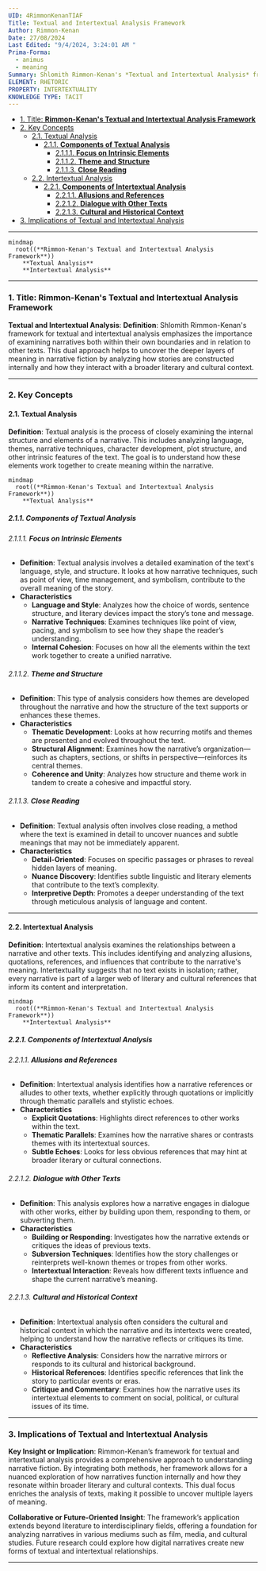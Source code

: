 ```yaml
---
UID: 4RimmonKenanTIAF
Title: Textual and Intertextual Analysis Framework
Author: Rimmon-Kenan
Date: 27/08/2024
Last Edited: "9/4/2024, 3:24:01 AM "
Prima-Forma:
  - animus
  - meaning
Summary: Shlomith Rimmon-Kenan's *Textual and Intertextual Analysis* framework examines narratives both internally and in relation to other texts. By integrating textual analysis with intertextual connections, her approach uncovers deeper layers of meaning, offering a comprehensive understanding of how narratives function within literary and cultural contexts.
ELEMENT: RHETORIC
PROPERTY: INTERTEXTUALITY
KNOWLEDGE TYPE: TACIT
---
```


- [1. Title: **Rimmon-Kenan's Textual and Intertextual Analysis Framework**](#1-title-rimmon-kenans-textual-and-intertextual-analysis-framework)
- [2. Key Concepts](#2-key-concepts)
  - [2.1. Textual Analysis](#21-textual-analysis)
    - [2.1.1. **Components of Textual Analysis**](#211-components-of-textual-analysis)
      - [2.1.1.1. **Focus on Intrinsic Elements**](#2111-focus-on-intrinsic-elements)
      - [2.1.1.2. **Theme and Structure**](#2112-theme-and-structure)
      - [2.1.1.3. **Close Reading**](#2113-close-reading)
  - [2.2. Intertextual Analysis](#22-intertextual-analysis)
    - [2.2.1. **Components of Intertextual Analysis**](#221-components-of-intertextual-analysis)
      - [2.2.1.1. **Allusions and References**](#2211-allusions-and-references)
      - [2.2.1.2. **Dialogue with Other Texts**](#2212-dialogue-with-other-texts)
      - [2.2.1.3. **Cultural and Historical Context**](#2213-cultural-and-historical-context)
- [3. Implications of Textual and Intertextual Analysis](#3-implications-of-textual-and-intertextual-analysis)

---

```mermaid
mindmap
  root((**Rimmon-Kenan's Textual and Intertextual Analysis Framework**))
    **Textual Analysis**
    **Intertextual Analysis**
```

---

### 1. Title: **Rimmon-Kenan's Textual and Intertextual Analysis Framework**

**Textual and Intertextual Analysis**:
**Definition**: Shlomith Rimmon-Kenan's framework for textual and intertextual analysis emphasizes the importance of examining narratives both within their own boundaries and in relation to other texts. This dual approach helps to uncover the deeper layers of meaning in narrative fiction by analyzing how stories are constructed internally and how they interact with a broader literary and cultural context.

---

### 2. Key Concepts

#### 2.1. Textual Analysis

**Definition**:
Textual analysis is the process of closely examining the internal structure and elements of a narrative. This includes analyzing language, themes, narrative techniques, character development, plot structure, and other intrinsic features of the text. The goal is to understand how these elements work together to create meaning within the narrative.

```mermaid
mindmap
  root((**Rimmon-Kenan's Textual and Intertextual Analysis Framework**))
    **Textual Analysis**
```

##### 2.1.1. **Components of Textual Analysis**

###### 2.1.1.1. **Focus on Intrinsic Elements**

- **Definition**: Textual analysis involves a detailed examination of the text's language, style, and structure. It looks at how narrative techniques, such as point of view, time management, and symbolism, contribute to the overall meaning of the story.
- **Characteristics**
  - **Language and Style**: Analyzes how the choice of words, sentence structure, and literary devices impact the story’s tone and message.
  - **Narrative Techniques**: Examines techniques like point of view, pacing, and symbolism to see how they shape the reader’s understanding.
  - **Internal Cohesion**: Focuses on how all the elements within the text work together to create a unified narrative.

###### 2.1.1.2. **Theme and Structure**

- **Definition**: This type of analysis considers how themes are developed throughout the narrative and how the structure of the text supports or enhances these themes.
- **Characteristics**
  - **Thematic Development**: Looks at how recurring motifs and themes are presented and evolved throughout the text.
  - **Structural Alignment**: Examines how the narrative’s organization—such as chapters, sections, or shifts in perspective—reinforces its central themes.
  - **Coherence and Unity**: Analyzes how structure and theme work in tandem to create a cohesive and impactful story.

###### 2.1.1.3. **Close Reading**

- **Definition**: Textual analysis often involves close reading, a method where the text is examined in detail to uncover nuances and subtle meanings that may not be immediately apparent.
- **Characteristics**
  - **Detail-Oriented**: Focuses on specific passages or phrases to reveal hidden layers of meaning.
  - **Nuance Discovery**: Identifies subtle linguistic and literary elements that contribute to the text’s complexity.
  - **Interpretive Depth**: Promotes a deeper understanding of the text through meticulous analysis of language and content.

---

#### 2.2. Intertextual Analysis

**Definition**:
Intertextual analysis examines the relationships between a narrative and other texts. This includes identifying and analyzing allusions, quotations, references, and influences that contribute to the narrative's meaning. Intertextuality suggests that no text exists in isolation; rather, every narrative is part of a larger web of literary and cultural references that inform its content and interpretation.

```mermaid
mindmap
  root((**Rimmon-Kenan's Textual and Intertextual Analysis Framework**))
    **Intertextual Analysis**
```

##### 2.2.1. **Components of Intertextual Analysis**

###### 2.2.1.1. **Allusions and References**

- **Definition**: Intertextual analysis identifies how a narrative references or alludes to other texts, whether explicitly through quotations or implicitly through thematic parallels and stylistic echoes.
- **Characteristics**
  - **Explicit Quotations**: Highlights direct references to other works within the text.
  - **Thematic Parallels**: Examines how the narrative shares or contrasts themes with its intertextual sources.
  - **Subtle Echoes**: Looks for less obvious references that may hint at broader literary or cultural connections.

###### 2.2.1.2. **Dialogue with Other Texts**

- **Definition**: This analysis explores how a narrative engages in dialogue with other works, either by building upon them, responding to them, or subverting them.
- **Characteristics**
  - **Building or Responding**: Investigates how the narrative extends or critiques the ideas of previous texts.
  - **Subversion Techniques**: Identifies how the story challenges or reinterprets well-known themes or tropes from other works.
  - **Intertextual Interaction**: Reveals how different texts influence and shape the current narrative’s meaning.

###### 2.2.1.3. **Cultural and Historical Context**

- **Definition**: Intertextual analysis often considers the cultural and historical context in which the narrative and its intertexts were created, helping to understand how the narrative reflects or critiques its time.
- **Characteristics**
  - **Reflective Analysis**: Considers how the narrative mirrors or responds to its cultural and historical background.
  - **Historical References**: Identifies specific references that link the story to particular events or eras.
  - **Critique and Commentary**: Examines how the narrative uses its intertextual elements to comment on social, political, or cultural issues of its time.

---

### 3. Implications of Textual and Intertextual Analysis

**Key Insight or Implication**:
Rimmon-Kenan’s framework for textual and intertextual analysis provides a comprehensive approach to understanding narrative fiction. By integrating both methods, her framework allows for a nuanced exploration of how narratives function internally and how they resonate within broader literary and cultural contexts. This dual focus enriches the analysis of texts, making it possible to uncover multiple layers of meaning.

**Collaborative or Future-Oriented Insight**:
The framework’s application extends beyond literature to interdisciplinary fields, offering a foundation for analyzing narratives in various mediums such as film, media, and cultural studies. Future research could explore how digital narratives create new forms of textual and intertextual relationships.

---
